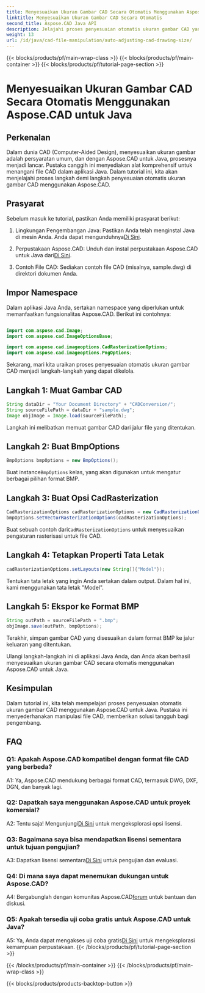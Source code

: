 ```yaml
---
title: Menyesuaikan Ukuran Gambar CAD Secara Otomatis Menggunakan Aspose.CAD untuk Java
linktitle: Menyesuaikan Ukuran Gambar CAD Secara Otomatis
second_title: Aspose.CAD Java API
description: Jelajahi proses penyesuaian otomatis ukuran gambar CAD yang mulus di Java menggunakan Aspose.CAD. Ikuti panduan langkah demi langkah kami untuk manipulasi file CAD yang efisien.
weight: 13
url: /id/java/cad-file-manipulation/auto-adjusting-cad-drawing-size/
---
```


{{< blocks/products/pf/main-wrap-class >}}
{{< blocks/products/pf/main-container >}}
{{< blocks/products/pf/tutorial-page-section >}}

# Menyesuaikan Ukuran Gambar CAD Secara Otomatis Menggunakan Aspose.CAD untuk Java

## Perkenalan

Dalam dunia CAD (Computer-Aided Design), menyesuaikan ukuran gambar adalah persyaratan umum, dan dengan Aspose.CAD untuk Java, prosesnya menjadi lancar. Pustaka canggih ini menyediakan alat komprehensif untuk menangani file CAD dalam aplikasi Java. Dalam tutorial ini, kita akan menjelajahi proses langkah demi langkah penyesuaian otomatis ukuran gambar CAD menggunakan Aspose.CAD.

## Prasyarat

Sebelum masuk ke tutorial, pastikan Anda memiliki prasyarat berikut:

1.  Lingkungan Pengembangan Java: Pastikan Anda telah menginstal Java di mesin Anda. Anda dapat mengunduhnya[Di Sini](https://www.java.com/en/download/).

2.  Perpustakaan Aspose.CAD: Unduh dan instal perpustakaan Aspose.CAD untuk Java dari[Di Sini](https://releases.aspose.com/cad/java/).

3. Contoh File CAD: Sediakan contoh file CAD (misalnya, sample.dwg) di direktori dokumen Anda.

## Impor Namespace

Dalam aplikasi Java Anda, sertakan namespace yang diperlukan untuk memanfaatkan fungsionalitas Aspose.CAD. Berikut ini contohnya:

```java

import com.aspose.cad.Image;
import com.aspose.cad.ImageOptionsBase;

import com.aspose.cad.imageoptions.CadRasterizationOptions;
import com.aspose.cad.imageoptions.PngOptions;
```

Sekarang, mari kita uraikan proses penyesuaian otomatis ukuran gambar CAD menjadi langkah-langkah yang dapat dikelola.

## Langkah 1: Muat Gambar CAD

```java
String dataDir = "Your Document Directory" + "CADConversion/";
String sourceFilePath = dataDir + "sample.dwg";
Image objImage = Image.load(sourceFilePath);
```

Langkah ini melibatkan memuat gambar CAD dari jalur file yang ditentukan.

## Langkah 2: Buat BmpOptions

```java
BmpOptions bmpOptions = new BmpOptions();
```

 Buat instance`BmpOptions` kelas, yang akan digunakan untuk mengatur berbagai pilihan format BMP.

## Langkah 3: Buat Opsi CadRasterization

```java
CadRasterizationOptions cadRasterizationOptions = new CadRasterizationOptions();
bmpOptions.setVectorRasterizationOptions(cadRasterizationOptions);
```

 Buat sebuah contoh dari`CadRasterizationOptions` untuk menyesuaikan pengaturan rasterisasi untuk file CAD.

## Langkah 4: Tetapkan Properti Tata Letak

```java
cadRasterizationOptions.setLayouts(new String[]{"Model"});
```

Tentukan tata letak yang ingin Anda sertakan dalam output. Dalam hal ini, kami menggunakan tata letak "Model".

## Langkah 5: Ekspor ke Format BMP

```java
String outPath = sourceFilePath + ".bmp";
objImage.save(outPath, bmpOptions);
```

Terakhir, simpan gambar CAD yang disesuaikan dalam format BMP ke jalur keluaran yang ditentukan.

Ulangi langkah-langkah ini di aplikasi Java Anda, dan Anda akan berhasil menyesuaikan ukuran gambar CAD secara otomatis menggunakan Aspose.CAD untuk Java.

## Kesimpulan

Dalam tutorial ini, kita telah mempelajari proses penyesuaian otomatis ukuran gambar CAD menggunakan Aspose.CAD untuk Java. Pustaka ini menyederhanakan manipulasi file CAD, memberikan solusi tangguh bagi pengembang.

## FAQ

### Q1: Apakah Aspose.CAD kompatibel dengan format file CAD yang berbeda?

A1: Ya, Aspose.CAD mendukung berbagai format CAD, termasuk DWG, DXF, DGN, dan banyak lagi.

### Q2: Dapatkah saya menggunakan Aspose.CAD untuk proyek komersial?

 A2: Tentu saja! Mengunjungi[Di Sini](https://purchase.aspose.com/buy) untuk mengeksplorasi opsi lisensi.

### Q3: Bagaimana saya bisa mendapatkan lisensi sementara untuk tujuan pengujian?

 A3: Dapatkan lisensi sementara[Di Sini](https://purchase.aspose.com/temporary-license/) untuk pengujian dan evaluasi.

### Q4: Di mana saya dapat menemukan dukungan untuk Aspose.CAD?

 A4: Bergabunglah dengan komunitas Aspose.CAD[forum](https://forum.aspose.com/c/cad/19) untuk bantuan dan diskusi.

### Q5: Apakah tersedia uji coba gratis untuk Aspose.CAD untuk Java?

 A5: Ya, Anda dapat mengakses uji coba gratis[Di Sini](https://releases.aspose.com/) untuk mengeksplorasi kemampuan perpustakaan.
{{< /blocks/products/pf/tutorial-page-section >}}

{{< /blocks/products/pf/main-container >}}
{{< /blocks/products/pf/main-wrap-class >}}

{{< blocks/products/products-backtop-button >}}
